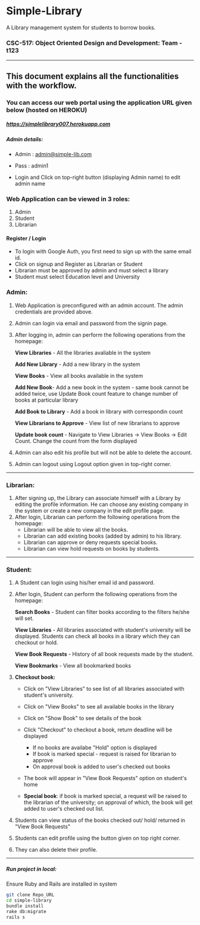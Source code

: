 # Simple-Library

A Library management system for students to borrow books.

### CSC-517: Object Oriented Design and Development: Team - t123
<hr>

## This document explains all the functionalities with the workflow. 

### You can access our web portal using the application URL given below (hosted on HEROKU)

##### https://simplelibrary007.herokuapp.com

  
##### Admin details:
  - Admin : admin@simple-lib.com
  - Pass  : admin1
  
  - Login and Click on top-right button (displaying Admin name) to edit admin name

### Web Application can be viewed in 3 roles:
1. Admin
2. Student
3. Librarian

#### Register / Login
- To login with Google Auth, you first need to sign up with the same email id. 
- Click on signup and Register as Librarian or Student
- Librarian must be approved by admin and must select a library
- Student must select Education level and University

### Admin:

1. Web Application is preconfigured with an admin account. The admin credentials are provided above.
2. Admin can login via email and password from the signin page.
3. After logging in, admin can perform the following operations from the homepage:
	
	**View Libraries** - All the libraries avaliable in the system
  
	**Add New Library** - Add a new library in the system
	
	**View Books** - View all books available in the system
	
	**Add New Book**- Add a new book in the system - same book cannot be added twice, use Update Book count feature to change number of books at particular library
	
	**Add Book to Library** - Add a book in library with correspondin count
	
	**View Librarians to Approve** - View list of new librarians to approve
	
	**Update book count** - Navigate to View Libraries -> View Books -> Edit Count. Change the count from the form displayed
	
4.	Admin can also edit his profile but will not be able to delete the account.
5.	Admin can logout using Logout option given in top-right corner.

<hr>

### Librarian:

1.	After signing up, the Library can associate himself with a Library by editing the profile information. He can choose any existing company in the system or create a new company in the edit profile page.
2.	After login, Librarian can perform the following operations from the homepage:
	- Librarian will be able to view all the books.
  	- Librarian can add existing books (added by admin) to his library.
  	- Librarian can approve or deny requests special books.
  	- Librarian can view hold requests on books by students. 

<hr>

### Student:

1. 	A Student can login using his/her email id and password.
2.	After login, Student can perform the following operations from the homepage:


	**Search Books** - Student can filter books according to the filters he/she will set.
	
	**View Libraries** - All libraries associated with student's university will be displayed. Students can check all books in a library which they can checkout or hold.
	
	**View Book Requests** - History of all book requests made by the student.

	**View Bookmarks** - View all bookmarked books
	

3. 	**Checkout book:** 
	- Click on "View Libraries" to see list of all libraries associated with student's university.
	- Click on "View Books" to see all available books in the library
	- Click on "Show Book" to see details of the book
	- Click "Checkout" to checkout a book, return deadline will be displayed
		- If no books are availabe "Hold" option is displayed
		- If book is marked special - request is raised for librarian to approve
		- On approval book is added to user's checked out books
	- The book will appear in "View Book Requests" option on student's home
	
	- <b>Special book</b>: if book is marked special, a request will be raised to the librarian of the university; on approval of which, the book will get added to user's checked out list.
4.	Students can view status of the books checked out/ hold/ returned in "View Book Requests"		
5.	Students can edit profile using the button given on top right corner.
6.	They can also delete their profile.

<hr>

##### Run project in local:
Ensure Ruby and Rails are installed in system
  ```bash
  git clone Repo_URL
  cd simple-library
  bundle install
  rake db:migrate
  rails s
  ```
